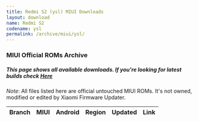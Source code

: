 ```yaml
---
title: Redmi S2 (ysl) MIUI Downloads
layout: download
name: Redmi S2
codename: ysl
permalink: /archive/miui/ysl/
---
```

### MIUI Official ROMs Archive
##### This page shows all available downloads. If you're looking for latest builds check [Here](/miui/ysl/)
*Note*: All files listed here are official untouched MIUI ROMs. It's not owned, modified or edited by Xiaomi Firmware Updater.


<div class="table-responsive-md" id="table-wrapper">
<table id="miui" class="compact table table-striped table-hover table-sm">
    <thead class="thead-dark">
        <tr>
            <th>Branch</th>
            <th>MIUI</th>
            <th>Android</th>
            <th>Region</th>
            <th>Updated</th>
            <th>Link</th>
        </tr>
    </thead>
    <script>loadMiuiArchive('ysl')</script>
</table>
</div>


